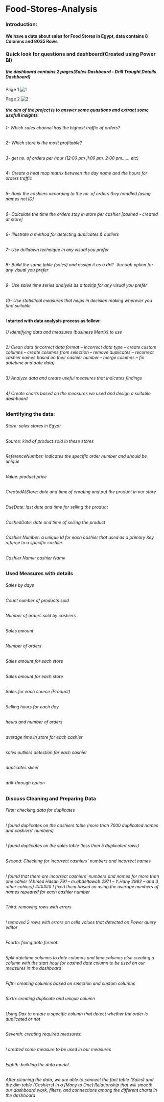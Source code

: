 # Food-Stores-Analysis

### Introduction:
#### We have a data about sales for Food Stores in Egypt, data contains 8 Columns and 8035 Rows

### Quick look for questions and dashboard(Created using Power Bi)
##### the dashboard contains 2 pages(Sales Dashboard - Drill Trought Details Dashboard)
Page 1
![1](https://user-images.githubusercontent.com/54687935/193448646-6c078ae2-0e54-44c6-b27b-20614841d1e4.JPG)

Page 2
![2](https://user-images.githubusercontent.com/54687935/193448656-691cc228-4c1c-43e8-8b55-de65c36c12dd.JPG)

##### the aim of the project is to answer some quastions and extract some usefull insights
###### 1- Which sales channel has the highest traffic of orders?
###### 2- Which store is the most profitable?
###### 3- get no. of orders per hour (12:00 pm ,1:00 pm, 2:00 pm…... etc)
###### 4- Create a heat map matrix between the day name and the hours for orders traffic
###### 5- Rank the cashiers according to the no. of orders they handled (using names not ID)
###### 6- Calculate the time the orders stay in store per cashier [cashed - created at store]
###### 6- Illustrate a method for detecting duplicates & outliers
###### 7- Use drilldown technique in any visual you prefer
###### 8- Build the same table (sales) and assign it as a drill- through option for any visual you prefer
###### 9- Use sales time series analysis as a tooltip for any visual you prefer
###### 10- Use statistical measures that helps in decision making wherever you find suitable


#### I started with data analysis process as follow:

###### 1)	Identifying data and measures (business Metrix) to use
###### 2)	Clean data (incorrect data format – incorrect data type – create custom columns – create columns from selection – remove duplicates – recorrect cashier names based on their cashier number – merge columns – fix datetime and date data)
###### 3)	 Analyze data and create useful measures that indicates findings
###### 4)	Create charts based on the measures we used and design a suitable dashboard

### Identifying the data:
###### Store: sales stores in Egypt
###### Source: kind of product sold in these stores
###### ReferenceNumber: Indicates the specific order number and should be unique
###### Value: product price
###### CreatedAtStore: date and time of creating and put the product in our store
###### DueDate: last date and time for selling the product
###### CashedDate: date and time of selling the product
###### Cashier Number: a unique Id for each cashier that used as a primary Key referee to a specific cashier
###### Cashier Name: cashier Name


### Used Measures with details
###### Sales by days
###### Count number of products sold
###### Number of orders sold by cashiers
###### Sales amount
###### Number of orders
###### Sales amount for each store
###### Sales amount for each store
###### Sales for each source (Product)
###### Selling hours for each day
###### hours and number of orders
###### average time in store for each cashier
###### sales outliers detection for each cashier
###### duplicates slicer
###### drill-through option


### Discuss Cleaning and Preparing Data

###### First: checking data for duplicates
###### I found duplicates on the cashiers table (more than 7000 duplicated names and cashiers’ numbers)
###### I found duplicates on the sales table (less than 5 duplicated rows)

###### Second: Checking for incorrect cashiers’ numbers and incorrect names
###### I found that there are incorrect cashiers’ numbers and names for more than one cahier (Ahmed Hasan 791 – m.abdeltawab 2971 – Y.Hany 2992 – and 3 other cahiers) ###### I fixed them based on using the average numbers of names repeated for each cashier number

###### Third: removing rows with errors
###### I removed 2 rows with errors on cells values that detected on Power query editor

###### Fourth: fixing date format:
###### Split datetime columns to date columns and time columns also creating a column with the start hour for cashed date column to be used on our measures in the dashboard

###### Fifth: creating columns based on selection and custom columns
###### Sixth: creating duplicate and unique column
###### Using Dax to create a specific column that detect whether the order is duplicated or not

###### Seventh: creating required measures:
###### I created some measure to be used in our measures

###### Eighth: building the data model
###### After cleaning the data, we are able to connect the fact table (Sales) and the dim table (Cashiers) in a [Many to One] Relationship that will smooth our dashboard work, filters, and connections among the different charts in the dashboard


